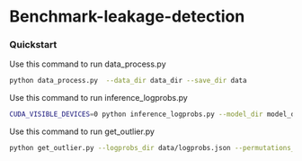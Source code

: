 # Benchmark-leakage-detection

### Quickstart
Use this  command to run  data_process.py

```bash
python data_process.py  --data_dir data_dir --save_dir data
```

Use this  command to run  inference_logprobs.py

```bash
CUDA_VISIBLE_DEVICES=0 python inference_logprobs.py --model_dir model_dir --permutations_data_dir data/permutations_data.json --save_dir data
```

Use this  command to run  get_outlier.py

```bash
python get_outlier.py --logprobs_dir data/logprobs.json --permutations_data_dir data/permutations_data.json --save_dir data --method IsolationForest --permutation_nmu 24
```